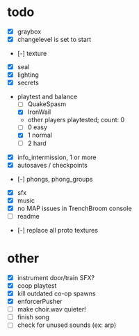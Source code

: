 # todo

- [x] graybox
- [x] changelevel is set to start
- [-] texture
- [x] seal
- [x] lighting
- [x] secrets
- playtest and balance
  - [ ] QuakeSpasm
  - [x] IronWail
  - other players playtested; count: 0
  - [ ] 0 easy
  - [x] 1 normal
  - [ ] 2 hard
- [x] info_intermission, 1 or more
- [x] autosaves / checkpoints
- [-] phongs, phong_groups
- [x] sfx
- [x] music
- [x] no MAP issues in TrenchBroom console
- [ ] readme
- [-] replace all proto textures

# other

- [x] instrument door/train SFX?
- [x] coop playtest
- [x] kill outdated co-op spawns
- [x] enforcerPusher
- [ ] make choir.wav quieter!
- [ ] finish song
- [ ] check for unused sounds (ex: arp)
